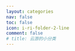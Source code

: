 ```yaml
---
layout: categories
nav: false
toc: false
icon: i-ri-folder-2-line
comment: false
# title: 云游的小分类
---
```

